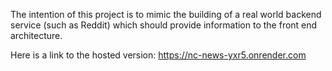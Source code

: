 The intention of this project is to mimic the building of a real world backend service (such as Reddit) which should provide information to the front end architecture.

Here is a link to the hosted version: https://nc-news-yxr5.onrender.com